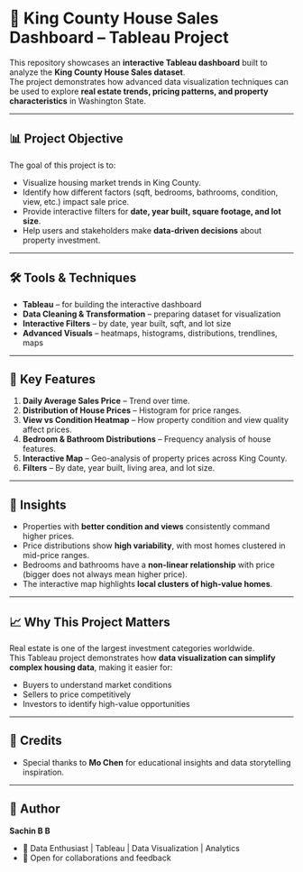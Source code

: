 # 🏡 King County House Sales Dashboard – Tableau Project

This repository showcases an **interactive Tableau dashboard** built to analyze the **King County House Sales dataset**.  
The project demonstrates how advanced data visualization techniques can be used to explore **real estate trends, pricing patterns, and property characteristics** in Washington State.  

---

## 📊 Project Objective
The goal of this project is to:
- Visualize housing market trends in King County.
- Identify how different factors (sqft, bedrooms, bathrooms, condition, view, etc.) impact sale price.
- Provide interactive filters for **date, year built, square footage, and lot size**.
- Help users and stakeholders make **data-driven decisions** about property investment.

---

## 🛠️ Tools & Techniques
- **Tableau** – for building the interactive dashboard  
- **Data Cleaning & Transformation** – preparing dataset for visualization  
- **Interactive Filters** – by date, year built, sqft, and lot size  
- **Advanced Visuals** – heatmaps, histograms, distributions, trendlines, maps  

---

## 📂 Key Features
1. **Daily Average Sales Price** – Trend over time.  
2. **Distribution of House Prices** – Histogram for price ranges.  
3. **View vs Condition Heatmap** – How property condition and view quality affect prices.  
4. **Bedroom & Bathroom Distributions** – Frequency analysis of house features.  
5. **Interactive Map** – Geo-analysis of property prices across King County.  
6. **Filters** – By date, year built, living area, and lot size.  

---

## 🚀 Insights
- Properties with **better condition and views** consistently command higher prices.  
- Price distributions show **high variability**, with most homes clustered in mid-price ranges.  
- Bedrooms and bathrooms have a **non-linear relationship** with price (bigger does not always mean higher price).  
- The interactive map highlights **local clusters of high-value homes**.  

---

## 📈 Why This Project Matters
Real estate is one of the largest investment categories worldwide.  
This Tableau project demonstrates how **data visualization can simplify complex housing data**, making it easier for:
- Buyers to understand market conditions  
- Sellers to price competitively  
- Investors to identify high-value opportunities  

---

## 🙏 Credits
- Special thanks to **Mo Chen** for educational insights and data storytelling inspiration.  

---

## 👤 Author
**Sachin B B**  
- 📍 Data Enthusiast | Tableau | Data Visualization | Analytics  
- 💼 Open for collaborations and feedback  
